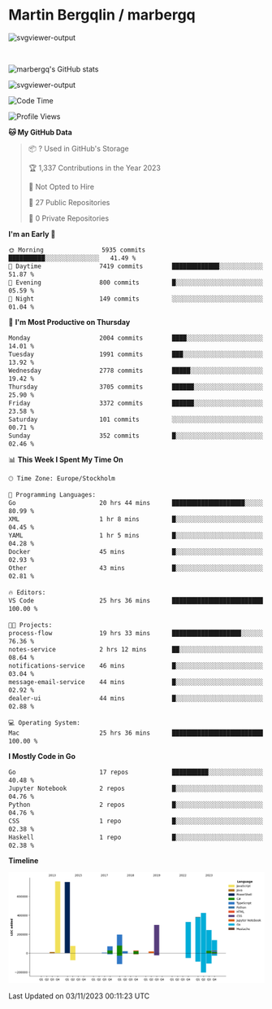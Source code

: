 # Martin Bergqlin / marbergq

![svgviewer-output](https://user-images.githubusercontent.com/2405410/206014777-22d41ecb-c24f-421d-b7d9-bba2cb5bb0de.svg)

<br>

<!--- [![Martin's Week](https://github-readme-stats.vercel.app/api/wakatime?username=marbergq&theme=dark)](https://github.com/anuraghazra/github-readme-stats) -->

![marbergq's GitHub stats](https://github-readme-stats.vercel.app/api?username=marbergq&count_private=true&show_icons=true)

![svgviewer-output](https://wakatime.com/badge/user/3f0a2069-6683-4e19-9a4a-7d21ea815067.svg)

<!--START_SECTION:waka-->
![Code Time](http://img.shields.io/badge/Code%20Time-3%2C467%20hrs%2031%20mins-blue)

![Profile Views](http://img.shields.io/badge/Profile%20Views-0-blue)

**🐱 My GitHub Data** 

> 📦 ? Used in GitHub's Storage 
 > 
> 🏆 1,337 Contributions in the Year 2023
 > 
> 🚫 Not Opted to Hire
 > 
> 📜 27 Public Repositories 
 > 
> 🔑 0 Private Repositories 
 > 
**I'm an Early 🐤** 

```text
🌞 Morning                5935 commits        ██████████░░░░░░░░░░░░░░░   41.49 % 
🌆 Daytime                7419 commits        █████████████░░░░░░░░░░░░   51.87 % 
🌃 Evening                800 commits         █░░░░░░░░░░░░░░░░░░░░░░░░   05.59 % 
🌙 Night                  149 commits         ░░░░░░░░░░░░░░░░░░░░░░░░░   01.04 % 
```
📅 **I'm Most Productive on Thursday** 

```text
Monday                   2004 commits        ████░░░░░░░░░░░░░░░░░░░░░   14.01 % 
Tuesday                  1991 commits        ███░░░░░░░░░░░░░░░░░░░░░░   13.92 % 
Wednesday                2778 commits        █████░░░░░░░░░░░░░░░░░░░░   19.42 % 
Thursday                 3705 commits        ██████░░░░░░░░░░░░░░░░░░░   25.90 % 
Friday                   3372 commits        ██████░░░░░░░░░░░░░░░░░░░   23.58 % 
Saturday                 101 commits         ░░░░░░░░░░░░░░░░░░░░░░░░░   00.71 % 
Sunday                   352 commits         █░░░░░░░░░░░░░░░░░░░░░░░░   02.46 % 
```


📊 **This Week I Spent My Time On** 

```text
🕑︎ Time Zone: Europe/Stockholm

💬 Programming Languages: 
Go                       20 hrs 44 mins      ████████████████████░░░░░   80.99 % 
XML                      1 hr 8 mins         █░░░░░░░░░░░░░░░░░░░░░░░░   04.45 % 
YAML                     1 hr 5 mins         █░░░░░░░░░░░░░░░░░░░░░░░░   04.28 % 
Docker                   45 mins             █░░░░░░░░░░░░░░░░░░░░░░░░   02.93 % 
Other                    43 mins             █░░░░░░░░░░░░░░░░░░░░░░░░   02.81 % 

🔥 Editors: 
VS Code                  25 hrs 36 mins      █████████████████████████   100.00 % 

🐱‍💻 Projects: 
process-flow             19 hrs 33 mins      ███████████████████░░░░░░   76.36 % 
notes-service            2 hrs 12 mins       ██░░░░░░░░░░░░░░░░░░░░░░░   08.64 % 
notifications-service    46 mins             █░░░░░░░░░░░░░░░░░░░░░░░░   03.04 % 
message-email-service    44 mins             █░░░░░░░░░░░░░░░░░░░░░░░░   02.92 % 
dealer-ui                44 mins             █░░░░░░░░░░░░░░░░░░░░░░░░   02.88 % 

💻 Operating System: 
Mac                      25 hrs 36 mins      █████████████████████████   100.00 % 
```

**I Mostly Code in Go** 

```text
Go                       17 repos            ██████████░░░░░░░░░░░░░░░   40.48 % 
Jupyter Notebook         2 repos             █░░░░░░░░░░░░░░░░░░░░░░░░   04.76 % 
Python                   2 repos             █░░░░░░░░░░░░░░░░░░░░░░░░   04.76 % 
CSS                      1 repo              █░░░░░░░░░░░░░░░░░░░░░░░░   02.38 % 
Haskell                  1 repo              █░░░░░░░░░░░░░░░░░░░░░░░░   02.38 % 
```



**Timeline**

![Lines of Code chart](https://raw.githubusercontent.com/marbergq/marbergq/main/assets/bar_graph.png)


 Last Updated on 03/11/2023 00:11:23 UTC
<!--END_SECTION:waka-->

